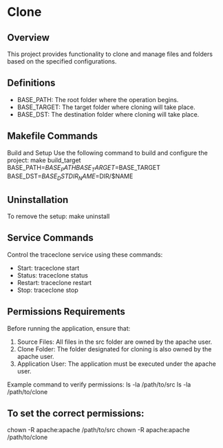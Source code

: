 # Clone

## Overview
This project provides functionality to clone and manage files and folders based on the specified configurations.

## Definitions
- BASE_PATH: The root folder where the operation begins.
- BASE_TARGET: The target folder where cloning will take place.
- BASE_DST: The destination folder where cloning will take place.

## Makefile Commands
Build and Setup
Use the following command to build and configure the project:
make build_target BASE_PATH=$BASE_PATH BASE_TARGET=$BASE_TARGET BASE_DST=$BASE_DST DIR_NAME=$DIR/$NAME

## Uninstallation
To remove the setup:
make uninstall

## Service Commands
Control the traceclone service using these commands:
- Start: traceclone start
- Status: traceclone status
- Restart: traceclone restart
- Stop: traceclone stop

## Permissions Requirements
Before running the application, ensure that:
1. Source Files: All files in the src folder are owned by the apache user.
2. Clone Folder: The folder designated for cloning is also owned by the apache user.
3. Application User: The application must be executed under the apache user.

Example command to verify permissions:
ls -la /path/to/src
ls -la /path/to/clone

## To set the correct permissions:
chown -R apache:apache /path/to/src
chown -R apache:apache /path/to/clone
